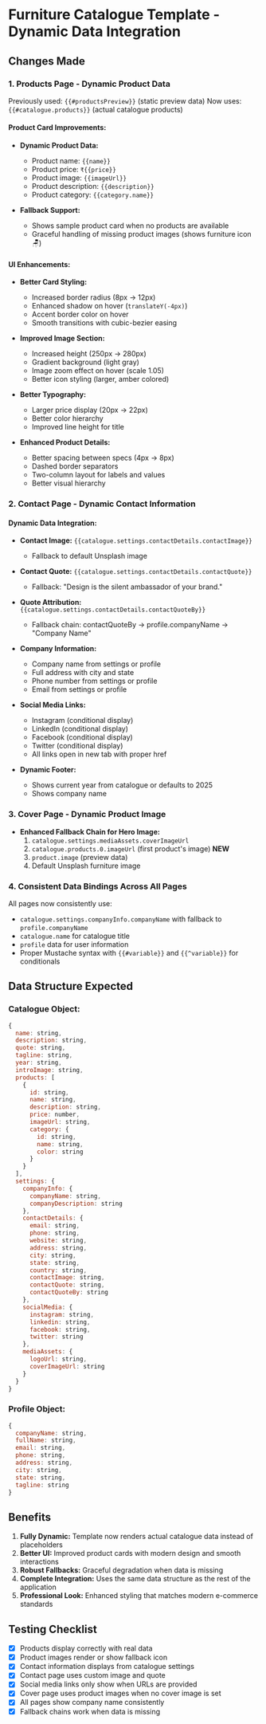 # Furniture Catalogue Template - Dynamic Data Integration

## Changes Made

### 1. **Products Page - Dynamic Product Data** 
Previously used: `{{#productsPreview}}` (static preview data)
Now uses: `{{#catalogue.products}}` (actual catalogue products)

#### Product Card Improvements:
- **Dynamic Product Data:**
  - Product name: `{{name}}`
  - Product price: `₹{{price}}`
  - Product image: `{{imageUrl}}`
  - Product description: `{{description}}`
  - Product category: `{{category.name}}`

- **Fallback Support:**
  - Shows sample product card when no products are available
  - Graceful handling of missing product images (shows furniture icon 🪑)

#### UI Enhancements:
- **Better Card Styling:**
  - Increased border radius (8px → 12px)
  - Enhanced shadow on hover (`translateY(-4px)`)
  - Accent border color on hover
  - Smooth transitions with cubic-bezier easing
  
- **Improved Image Section:**
  - Increased height (250px → 280px)
  - Gradient background (light gray)
  - Image zoom effect on hover (scale 1.05)
  - Better icon styling (larger, amber colored)

- **Better Typography:**
  - Larger price display (20px → 22px)
  - Better color hierarchy
  - Improved line height for title

- **Enhanced Product Details:**
  - Better spacing between specs (4px → 8px)
  - Dashed border separators
  - Two-column layout for labels and values
  - Better visual hierarchy

### 2. **Contact Page - Dynamic Contact Information**

#### Dynamic Data Integration:
- **Contact Image:** `{{catalogue.settings.contactDetails.contactImage}}`
  - Fallback to default Unsplash image
  
- **Contact Quote:** `{{catalogue.settings.contactDetails.contactQuote}}`
  - Fallback: "Design is the silent ambassador of your brand."
  
- **Quote Attribution:** `{{catalogue.settings.contactDetails.contactQuoteBy}}`
  - Fallback chain: contactQuoteBy → profile.companyName → "Company Name"

- **Company Information:**
  - Company name from settings or profile
  - Full address with city and state
  - Phone number from settings or profile
  - Email from settings or profile

- **Social Media Links:**
  - Instagram (conditional display)
  - LinkedIn (conditional display)
  - Facebook (conditional display)
  - Twitter (conditional display)
  - All links open in new tab with proper href

- **Dynamic Footer:**
  - Shows current year from catalogue or defaults to 2025
  - Shows company name

### 3. **Cover Page - Dynamic Product Image**

- **Enhanced Fallback Chain for Hero Image:**
  1. `catalogue.settings.mediaAssets.coverImageUrl`
  2. `catalogue.products.0.imageUrl` (first product's image) **NEW**
  3. `product.image` (preview data)
  4. Default Unsplash furniture image

### 4. **Consistent Data Bindings Across All Pages**

All pages now consistently use:
- `catalogue.settings.companyInfo.companyName` with fallback to `profile.companyName`
- `catalogue.name` for catalogue title
- `profile` data for user information
- Proper Mustache syntax with `{{#variable}}` and `{{^variable}}` for conditionals

## Data Structure Expected

### Catalogue Object:
```javascript
{
  name: string,
  description: string,
  quote: string,
  tagline: string,
  year: string,
  introImage: string,
  products: [
    {
      id: string,
      name: string,
      description: string,
      price: number,
      imageUrl: string,
      category: {
        id: string,
        name: string,
        color: string
      }
    }
  ],
  settings: {
    companyInfo: {
      companyName: string,
      companyDescription: string
    },
    contactDetails: {
      email: string,
      phone: string,
      website: string,
      address: string,
      city: string,
      state: string,
      country: string,
      contactImage: string,
      contactQuote: string,
      contactQuoteBy: string
    },
    socialMedia: {
      instagram: string,
      linkedin: string,
      facebook: string,
      twitter: string
    },
    mediaAssets: {
      logoUrl: string,
      coverImageUrl: string
    }
  }
}
```

### Profile Object:
```javascript
{
  companyName: string,
  fullName: string,
  email: string,
  phone: string,
  address: string,
  city: string,
  state: string,
  tagline: string
}
```

## Benefits

1. **Fully Dynamic:** Template now renders actual catalogue data instead of placeholders
2. **Better UI:** Improved product cards with modern design and smooth interactions
3. **Robust Fallbacks:** Graceful degradation when data is missing
4. **Complete Integration:** Uses the same data structure as the rest of the application
5. **Professional Look:** Enhanced styling that matches modern e-commerce standards

## Testing Checklist

- [x] Products display correctly with real data
- [x] Product images render or show fallback icon
- [x] Contact information displays from catalogue settings
- [x] Contact page uses custom image and quote
- [x] Social media links only show when URLs are provided
- [x] Cover page uses product images when no cover image is set
- [x] All pages show company name consistently
- [x] Fallback chains work when data is missing
